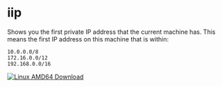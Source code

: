 # iip

Shows you the first private IP address that the current machine has.  This means the first IP address on this machine that is within:

```
10.0.0.0/8
172.16.0.0/12
192.168.0.0/16
```

[ ![Linux AMD64 Download](https://api.bintray.com/packages/rossjones/generic/iip/images/download.png) ](https://bintray.com/rossjones/generic/iip/_latestVersion)